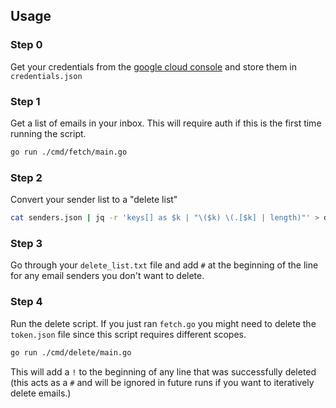 ## Usage 

### Step 0

Get your credentials from the [google cloud console](https://console.cloud.google.com/)
and store them in `credentials.json`

### Step 1

Get a list of emails in your inbox. This will require auth if this 
is the first time running the script. 

```bash 
go run ./cmd/fetch/main.go
```

### Step 2

Convert your sender list to a "delete list" 

```bash 
cat senders.json | jq -r 'keys[] as $k | "\($k) \(.[$k] | length)"' > delete_list.txt
```

### Step 3

Go through your `delete_list.txt` file and add `#` at the beginning of the 
line for any email senders you don't want to delete.


### Step 4

Run the delete script. If you just ran `fetch.go` you might need to delete the `token.json` 
file since this script requires different scopes. 

```bash 
go run ./cmd/delete/main.go
```

This will add a `!` to the beginning of any line that was successfully deleted 
(this acts as a `#` and will be ignored in future runs if you want to iteratively delete emails.)


